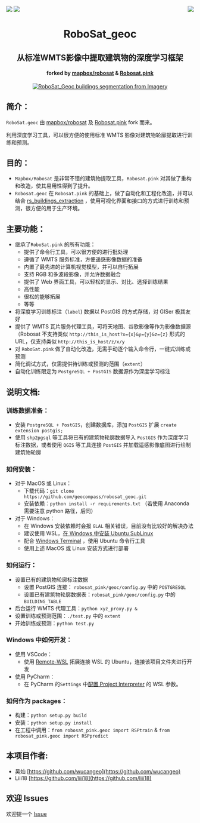 <a href="https://twitter.com/RobosatPink"><img src="https://img.shields.io/badge/Follow-%40RoboSatPink-ff69b4.svg" /></a> <a href="https://gitter.im/RoboSatPink/community"><img src="https://img.shields.io/gitter/room/robosatpink/community.svg?color=ff69b4&style=popout" /></a> <a href="https://pepy.tech/project/robosat.pink"><img src="https://pepy.tech/badge/robosat-pink/month" align="right" /></a>

<h1 align='center'>RoboSat_geoc</h1>
<h2 align='center'>从标准WMTS影像中提取建筑物的深度学习框架</h2>
<h4 align='center'>forked by <a href="https://github.com/datapink/robosat.pink" >mapbox/robosat</a> & <a href="https://github.com/datapink/robosat.pink" >Robosat.pink</a></h4>
<p align=center>
  <a href="https://github.com/geocompass/robosat_geoc"><img src="https://raw.githubusercontent.com/geocompass/robosat_geoc/master/docs/img/readme/top_example.jpeg" alt="RoboSat_Geoc buildings segmentation from Imagery" /></a>
</p>

## 简介：

`RoboSat.geoc` 由 [mapbox/robosat](https://github.com/mapbox/robosat) 及 [Robosat.pink](https://github.com/datapink/robosat.pink) fork 而来。

利用深度学习工具，可以很方便的使用标准 WMTS 影像对建筑物轮廓提取进行训练和预测。

## 目的：

- `Mapbox/Robosat` 是非常不错的建筑物提取工具，`Robosat.pink` 对其做了重构和改造，使其易用性得到了提升。
- `Robosat.geoc` 在 `Robosat.pink` 的基础上，做了自动化和工程化改造，并可以结合 [rs_buildings_extraction](https://github.com/geocompass/rs_buildings_extraction) ，使用可视化界面和接口的方式进行训练和预测，很方便的用于生产环境。

## 主要功能：

- 继承了`RoboSat.pink` 的所有功能：
  - 提供了命令行工具，可以很方便的进行批处理
  - 遵循了 WMTS 服务标准，方便遥感影像数据的准备
  - 内置了最先进的计算机视觉模型，并可以自行拓展
  - 支持 RGB 和多波段影像，并允许数据融合
  - 提供了 Web 界面工具，可以轻松的显示、对比、选择训练结果
  - 高性能
  - 很松的能够拓展
  - 等等
- 将深度学习训练标注（`label`) 数据以 PostGIS 的方式存储，对 GISer 极其友好
- 提供了 WMTS 瓦片服务代理工具，可将天地图、谷歌影像等作为影像数据源（Robosat 不支持类似 `http://this_is_host?x={x}&y={y}&z={z}` 形式的 URL，仅支持类似 `http://this_is_host/z/x/y`
- 对 `RoboSat.pink` 做了自动化改造，无需手动逐个输入命令行，一键式训练或预测
- 简化调试方式，仅需提供待训练或预测的范围（`extent`）
- 自动化训练限定为 `PostgreSQL + PostGIS` 数据源作为深度学习标注

## 说明文档:

### 训练数据准备：

- 安装 `PostgreSQL + PostGIS`，创建数据库，添加 `PostGIS` 扩展 `create extension postgis;`
- 使用 `shp2pgsql` 等工具将已有的建筑物轮廓数据导入 `PostGIS` 作为深度学习标注数据，或者使用 `QGIS` 等工具连接 `PostGIS` 并加载遥感影像底图进行绘制建筑物轮廓

### 如何安装：

- 对于 MacOS 或 Linux：
  - 下载代码：`git clone https://github.com/geocompass/robosat_geoc.git`
  - 安装依赖：`python install -r requirements.txt` （若使用 Anaconda 需要注意 python 路径，后同）
- 对于 Windows：
  - 在 Windows 安装依赖时会报 `GLAL` 相关错误，目前没有比较好的解决办法
  - 建议使用 WSL，[在 Windows 中安装 Ubuntu SubLinux](https://docs.microsoft.com/zh-cn/windows/wsl/install-win10)
  - 配合 [Windows Terminal](https://www.microsoft.com/zh-cn/p/windows-terminal-preview/9n0dx20hk701) ，使用 Ubuntu 命令行工具
  - 使用上述 MacOS 或 Linux 安装方式进行部署

### 如何运行：

- 设置已有的建筑物轮廓标注数据
  - 设置 PostGIS 连接： `robosat_pink/geoc/config.py` 中的 `POSTGRESQL`
  - 设置已有建筑物轮廓数据表：`robosat_pink/geoc/config.py` 中的 `BUILDING_TABLE`
- 后台运行 WMTS 代理工具：`python xyz_proxy.py &`
- 设置训练或预测范围：`./test.py` 中的 `extent`
- 开始训练或预测：`python test.py`

### Windows 中如何开发：

- 使用 VSCode：
  - 使用 [Remote-WSL](https://marketplace.visualstudio.com/items?itemName=ms-vscode-remote.remote-wsl) 拓展连接 WSL 的 Ubuntu，连接该项目文件夹进行开发
- 使用 PyCharm：
  - 在 PyCharm 的`Settings` 中[配置 Project Interpreter](https://www.jetbrains.com/help/pycharm/using-wsl-as-a-remote-interpreter.html) 的 WSL 参数。

### 如何作为 packages：

- 构建：`python setup.py build`
- 安装：`python setup.py install`
- 在工程中调用：`from robosat_pink.geoc import RSPtrain` & `from robosat_pink.geoc import RSPpredict`

## 本项目作者:

- 吴灿 [https://github.com/wucangeo](https://github.com/wucangeo)
- Liii18 [https://github.com/liii18](https://github.com/liii18)

## 欢迎 Issues

欢迎提一个 [Issue](https://github.com/geocompass/robosat_geoc/issues)
